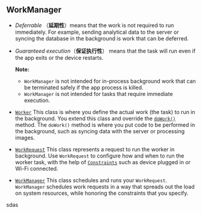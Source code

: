## WorkManager

- *Deferrable* （**延期性**）means that the work is not required to run immediately. For example, sending analytical data to the server or syncing the database in the background is work that can be deferred.

- *Guaranteed execution*（**保证执行性**） means that the task will run even if the app exits or the device restarts.

  **Note:**

  - `WorkManager` is not intended for in-process background work that can be terminated safely if the app process is killed.
  - `WorkManager` is not intended for tasks that require immediate execution.



- [`Worker`](https://developer.android.com/reference/androidx/work/Worker.html)
  This class is where you define the actual work (the task) to run in the background. You extend this class and override the [`doWork()`](https://developer.android.com/reference/androidx/work/Worker.html#doWork()) method. The `doWork()` method is where you put code to be performed in the background, such as syncing data with the server or processing images.
- [`WorkRequest`](https://developer.android.com/reference/androidx/work/WorkRequest.html)
  This class represents a request to run the worker in background. Use `WorkRequest` to configure how and when to run the worker task, with the help of [`Constraints`](https://developer.android.com/reference/androidx/work/Constraints.html) such as device plugged in or Wi-Fi connected. 
- [`WorkManager`](https://developer.android.com/reference/androidx/work/WorkManager.html)
  This class schedules and runs your `WorkRequest`. `WorkManager` schedules work requests in a way that spreads out the load on system resources, while honoring the constraints that you specify. 

sdas

